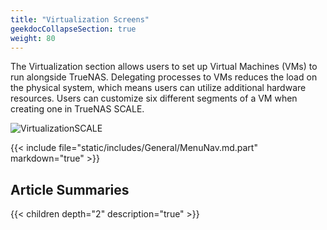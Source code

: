 ```yaml
---
title: "Virtualization Screens"
geekdocCollapseSection: true
weight: 80
---
```


The Virtualization section allows users to set up Virtual Machines (VMs) to run alongside TrueNAS. Delegating processes to VMs reduces the load on the physical system, which means users can utilize additional hardware resources. Users can customize six different segments of a VM when creating one in TrueNAS SCALE.

![VirtualizationSCALE](/images/SCALE/VirtualizationSCALE.png "SCALE Virtualization Screen")

{{< include file="static/includes/General/MenuNav.md.part" markdown="true" >}}

## Article Summaries

{{< children depth="2" description="true" >}}
